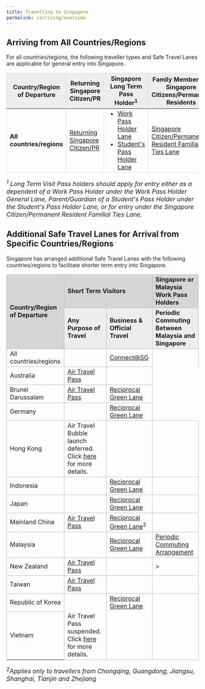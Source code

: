 ```yaml
---
title: Travelling to Singapore 
permalink: /arriving/overview
---
```


## Arriving from All Countries/Regions
For all countries/regions, the following traveller types and Safe Travel Lanes are applicable for general entry into Singapore. 

<table>
<thead>
  <tr>
    <th style="border-left:1px solid #D8D8D8;border-right:1px solid #D8D8D8;border-top:1px solid #D8D8D8; background-color:#EDEDED">Country/Region of Departure</th>
    <th style="border-right:1px solid #D8D8D8;border-top:1px solid #D8D8D8; background-color:#EDEDED">Returning Singapore Citizen/PR</th>
    <th style="border-right:1px solid #D8D8D8;border-top:1px solid #D8D8D8; background-color:#EDEDED">Singapore Long Term Pass Holder<sup>1</sup></th>
    <th style="border-right:1px solid #D8D8D8;border-top:1px solid #D8D8D8; background-color:#EDEDED">Family Members of Singapore Citizens/Permanent Residents</th>
  </tr>
</thead>
<tbody>
  <tr>
    <td style="border-left:1px solid #D8D8D8; border-right:1px solid #D8D8D8; border-bottom:1px solid #D8D8D8;"><b>All countries/regions</b></td>
    <td style="border-right:1px solid #D8D8D8;border-bottom:1px solid #D8D8D8;"><a href="/sc-pr/requirements-and-process">Returning Singapore Citizen/PR</a></td>
      <td style="border-right:1px solid #D8D8D8;border-bottom:1px solid #D8D8D8;"><ol style="margin-top:0px; margin-bottom:0px;">
<li style="font-size:1rem; list-style-type:disc; margin-top:0px; margin-bottom:0px;"><a href="/wphl/requirements-and-process">Work Pass Holder Lane</a> </li>
<li style="font-size:1rem; list-style-type:disc; margin-top:0px; margin-bottom:0px;"><a href="/stpl/requirements-and-process">Student's Pass Holder Lane</a></li>
  </ol></td>
   <!--  <td ><a href="/wphl/overview">Work Pass Holder Lane</a><br/><br/><a href="/stpl/overview">Student's Pass Holder Lane</a></td>-->
   <td style="border-right:1px solid #D8D8D8;border-bottom:1px solid #D8D8D8;"><a href="/scpr-familial-ties-lane/requirements-and-process">Singapore Citizen/Permanent Resident Familial Ties Lane</a></td>
  </tr>
 </tbody>
 </table>

<font size="3"> <i>
<sup>1</sup> Long Term Visit Pass holders should apply for entry either as a dependent of a Work Pass Holder under the Work Pass Holder General Lane, Parent/Guardian of a Student's Pass Holder under the Student's Pass Holder Lane, or for entry under the Singapore Citizen/Permanent Resident Familial Ties Lane.
 </i></font>

## Additional Safe Travel Lanes for Arrival from Specific Countries/Regions

Singapore has arranged additional Safe Travel Lanes with the following countries/regions to facilitate shorter term entry into Singapore.


<table>
 <tr>
  <td rowspan="2" style="border-left:1px solid #bdbdbd;border-right:1px solid #bdbdbd;border-top:1px solid#bdbdbd; background-color:#d5d5d5"><b>Country/Region of Departure</b></td>
  <td colspan="2" style="border-left:1px solid #bdbdbd;border-right:1px solid #bdbdbd;border-top:1px solid #bdbdbd; background-color:#d5d5d5"><b>Short Term Visitors</b></td>
  <td style="border-left:1px solid #bdbdbd;border-right:1px solid #bdbdbd;border-top:1px solid #bdbdbd; background-color:#d5d5d5"><b>Singapore or Malaysia Work Pass Holders</b></td>
 </tr>
 <tr>
  <td style="border-right:1px solid #bdbdbd;border-top:1px solid #bdbdbd; background-color:#EDEDED"><b>Any Purpose of Travel </b></td>
  <td style="border-right:1px solid #bdbdbd;border-top:1px solid #bdbdbd; background-color:#EDEDED"><b>Business & Official Travel</b></td>
  <td style="border-right:1px solid #bdbdbd;border-top:1px solid #bdbdbd; background-color:#EDEDED"><b>Periodic Commuting Between Malaysia and Singapore</b></td>
 </tr>
  <tr>
  <td style="border-left:1px solid #bdbdbd;border-right:1px solid #bdbdbd;border-top:1px solid #bdbdbd;">All countries/regions</td>
  <td style="border-right:1px solid #bdbdbd;border-top:1px solid #bdbdbd">&nbsp;</td>
  <td style="border-right:1px solid #bdbdbd;border-top:1px solid #bdbdbd;"><a href="https://safetravel.ica.gov.sg/connectsg/overview">Connect@SG</a></td>
  <td style="border-right:1px solid #bdbdbd;border-top:1px solid #bdbdbd;">&nbsp;</td>
 </tr>
 <tr>
  <td style="border-left:1px solid #bdbdbd;border-right:1px solid #bdbdbd;border-top:1px solid #bdbdbd;">Australia</td>
  <td style="border-right:1px solid #bdbdbd;border-top:1px solid #bdbdbd;"><a href="/atp/requirements-and-process">Air Travel Pass</a></td>
  <td style="border-right:1px solid #bdbdbd;border-top:1px solid #bdbdbd;">&nbsp;</td>
  <td>&nbsp;</td>
 </tr>
  <tr>
  <td style="border-left:1px solid #bdbdbd;border-right:1px solid #bdbdbd;border-top:1px solid #bdbdbd;">Brunei Darussalam</td>
  <td style="border-right:1px solid #bdbdbd;border-top:1px solid #bdbdbd;"><a href="/atp/requirements-and-process">Air Travel Pass</a></td>
  <td style="border-right:1px solid #bdbdbd;border-top:1px solid #bdbdbd;"><a href="/rgl/requirements-and-process">Reciprocal Green Lane</a></td>
  <td>&nbsp;</td>
 </tr>
  <tr>
  <td style="border-left:1px solid #bdbdbd;border-right:1px solid #bdbdbd;border-top:1px solid #bdbdbd;">Germany</td>
  <td style="border-right:1px solid #bdbdbd;border-top:1px solid #bdbdbd;">&nbsp;</td>
  <td style="border-right:1px solid #bdbdbd;border-top:1px solid #bdbdbd;"><a href="/rgl/requirements-and-process">Reciprocal Green Lane</a></td>
  <td>&nbsp;</td>
 </tr>
  <tr>
  <td style="border-left:1px solid #bdbdbd;border-right:1px solid #bdbdbd;border-top:1px solid #bdbdbd;">Hong Kong</td>
    <td style="border-right:1px solid #bdbdbd;border-top:1px solid #bdbdbd;">Air Travel Bubble launch deferred. Click <a href="/hongkong/atp/notice">here</a> for more details.</td>
  <td style="border-right:1px solid #bdbdbd;border-top:1px solid #bdbdbd;">&nbsp;</td>
  <td style="border-right:1px solid #bdbdbd;border-top:1px solid #bdbdbd;">&nbsp;</td>
 </tr>
  <tr>
  <td style="border-left:1px solid #bdbdbd;border-right:1px solid #bdbdbd;border-top:1px solid #bdbdbd;">Indonesia</td>
  <td style="border-right:1px solid #bdbdbd;border-top:1px solid #bdbdbd;">&nbsp;</td>
  <td style="border-right:1px solid #bdbdbd;border-top:1px solid #bdbdbd;"><a href="/indonesia/rgl/requirements-and-process">Reciprocal Green Lane</a></td>
  <td style="border-right:1px solid #bdbdbd;border-top:1px solid #bdbdbd;">&nbsp;</td>
 </tr>
 <tr>
  <td style="border-left:1px solid #bdbdbd;border-right:1px solid #bdbdbd;border-top:1px solid #bdbdbd;">Japan</td>
  <td style="border-right:1px solid #bdbdbd;border-top:1px solid #bdbdbd;">&nbsp;</td>
  <td style="border-right:1px solid #bdbdbd;border-top:1px solid #bdbdbd;"><a href="/rgl/requirements-and-process">Reciprocal Green Lane</a></td>
  <td style="border-right:1px solid #bdbdbd;border-top:1px solid #bdbdbd;">&nbsp;</td>
 </tr>
   <tr>
  <td style="border-left:1px solid #bdbdbd;border-right:1px solid #bdbdbd;border-top:1px solid #bdbdbd;">Mainland China</td>
  <td style="border-right:1px solid #bdbdbd;border-top:1px solid #bdbdbd;"><a href="/atp/requirements-and-process">Air Travel Pass</a></td>
  <td style="border-right:1px solid #bdbdbd;border-top:1px solid #bdbdbd;"><a href="/rgl/requirements-and-process">Reciprocal Green Lane</a><sup>2</sup></td>
  <td style="border-right:1px solid #bdbdbd;border-top:1px solid #bdbdbd;">&nbsp;</td>
 </tr>
 <tr>
  <td style="border-left:1px solid #bdbdbd;border-right:1px solid #bdbdbd;border-top:1px solid #bdbdbd;">Malaysia</td>
  <td style="border-right:1px solid #bdbdbd;border-top:1px solid #bdbdbd;">&nbsp;</td>
  <td style="border-right:1px solid #bdbdbd;border-top:1px solid #bdbdbd;"><a href="/rgl/requirements-and-process">Reciprocal Green Lane</a></td>
  <td style="border-right:1px solid #bdbdbd;border-top:1px solid #bdbdbd;"><a href="/pca/overview">Periodic Commuting Arrangement</a></td>
 </tr>
 <tr>
  <td style="border-left:1px solid #bdbdbd;border-right:1px solid #bdbdbd;border-top:1px solid #bdbdbd;">New Zealand</td>
  <td style="border-right:1px solid #bdbdbd;border-top:1px solid #bdbdbd;"><a href="/atp/requirements-and-process">Air Travel Pass</a></td>
  <td style="border-right:1px solid #bdbdbd;border-top:1px solid #bdbdbd;">&nbsp;</td>
  <td style="border-right:1px solid #bdbdbd;border-top:1px solid #bdbdbd;">>&nbsp;</td>
 </tr>
  <tr>
  <td style="border-left:1px solid #bdbdbd;border-right:1px solid #bdbdbd;border-top:1px solid #bdbdbd;">Taiwan</td>
  <td style="border-right:1px solid #bdbdbd;border-top:1px solid #bdbdbd;"><a href="/atp/requirements-and-process">Air Travel Pass</a></td>
  <td style="border-right:1px solid #bdbdbd;border-top:1px solid #bdbdbd;">&nbsp;</td>
  <td style="border-right:1px solid #bdbdbd;border-top:1px solid #bdbdbd;">&nbsp;</td>
 </tr>
  <tr>
  <td style="border-left:1px solid #bdbdbd;border-right:1px solid #bdbdbd;border-top:1px solid #bdbdbd;">Republic of Korea</td>
  <td style="border-right:1px solid #bdbdbd;border-top:1px solid #bdbdbd;">&nbsp;</td>
  <td style="border-right:1px solid #bdbdbd;border-top:1px solid #bdbdbd;"><a href="/rgl/requirements-and-process">Reciprocal Green Lane</a></td>
  <td style="border-right:1px solid #bdbdbd;border-top:1px solid #bdbdbd;">&nbsp;</td>
 </tr>
 <tr>
  <td style="border-left:1px solid #bdbdbd;border-right:1px solid #bdbdbd;border-top:1px solid #bdbdbd;">Vietnam</td>
  <td style="border-right:1px solid #bdbdbd;border-bottom:1px solid #bdbdbd;">Air Travel Pass suspended. Click <a href="/vietnam/atp/notice">here</a> for more details.</td>
  <td style="border-right:1px solid #bdbdbd;border-bottom:1px solid #bdbdbd;">&nbsp;</td>
  <td style="border-right:1px solid #bdbdbd;border-bottom:1px solid #bdbdbd;">&nbsp;</td>
 </tr>
</table>

<font size="3"> <i><sup>2</sup>Applies only to travellers from Chongqing, Guangdong, Jiangsu, Shanghai, Tianjin and Zhejiang
</i></font>

<!--
|Country/Place of Departure | Any Purpose of Travel | Business & Official Travel | Periodic Commuting for Singapore or Malaysia Work Pass Holders|
|-------------|-------------------|-------------------|-------------|
|Australia| [Air Travel Pass](australia/atp/requirements-and-process) |  |  | 
|Brunei Darussalam| [Air Travel Pass](/brunei/atp/requirements-and-process) | [Reciprocal Green Lane](/rgl/overview)|  | 
|Mainland China | [Air Travel Pass](/china/atp/requirements-and-process) | [Reciprocal Green Lane](/rgl/overview)<sup>2</sup>|  |
|Germany|  | [Reciprocal Green Lane](/rgl/overview)| |
|Indonesia| | [Reciprocal Green Lane](/rgl/overview)| |
|Japan|  | [Reciprocal Green Lane](/rgl/overview)| |
|Malaysia|  | [Reciprocal Green Lane](/rgl/overview)|[Periodic Commuting Arrangement](/pca/overview)|
|New Zealand| [Air Travel Pass](newzealand/atp/requirements-and-process) |  | |
|Republic of Korea|  | [Reciprocal Green Lane](/rgl/overview)|  | 
|Vietnam| [Air Travel Pass](/vietnam/atp/requirements-and-process) |  |  |-->


